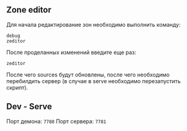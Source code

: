

## Zone editor
Для начала редактирование зон необходимо выполнить команду:
```
debug
zeditor
```

После проделанных изменений введите еще раз:
```
zeditor
```
После чего sources будут обновлены, после чего необходимо перебилдить сервер 
(в случае в serve необходимо перезапустить скрипт).

## Dev - Serve
Порт демона: ```7780```
Порт сервера: ```7781```